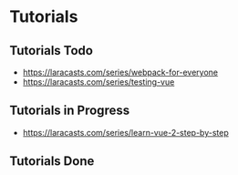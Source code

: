# Tutorials

## Tutorials Todo
- https://laracasts.com/series/webpack-for-everyone
- https://laracasts.com/series/testing-vue

## Tutorials in Progress
- https://laracasts.com/series/learn-vue-2-step-by-step

## Tutorials Done
